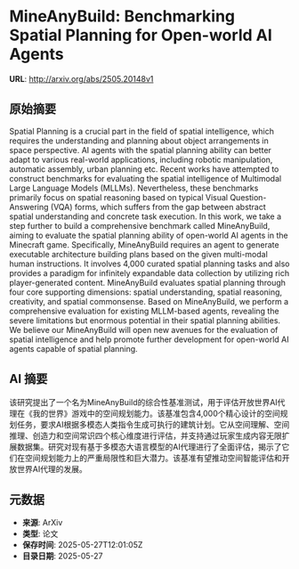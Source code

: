 # MineAnyBuild: Benchmarking Spatial Planning for Open-world AI Agents

**URL**: http://arxiv.org/abs/2505.20148v1

## 原始摘要

Spatial Planning is a crucial part in the field of spatial intelligence,
which requires the understanding and planning about object arrangements in
space perspective. AI agents with the spatial planning ability can better adapt
to various real-world applications, including robotic manipulation, automatic
assembly, urban planning etc. Recent works have attempted to construct
benchmarks for evaluating the spatial intelligence of Multimodal Large Language
Models (MLLMs). Nevertheless, these benchmarks primarily focus on spatial
reasoning based on typical Visual Question-Answering (VQA) forms, which suffers
from the gap between abstract spatial understanding and concrete task
execution. In this work, we take a step further to build a comprehensive
benchmark called MineAnyBuild, aiming to evaluate the spatial planning ability
of open-world AI agents in the Minecraft game. Specifically, MineAnyBuild
requires an agent to generate executable architecture building plans based on
the given multi-modal human instructions. It involves 4,000 curated spatial
planning tasks and also provides a paradigm for infinitely expandable data
collection by utilizing rich player-generated content. MineAnyBuild evaluates
spatial planning through four core supporting dimensions: spatial
understanding, spatial reasoning, creativity, and spatial commonsense. Based on
MineAnyBuild, we perform a comprehensive evaluation for existing MLLM-based
agents, revealing the severe limitations but enormous potential in their
spatial planning abilities. We believe our MineAnyBuild will open new avenues
for the evaluation of spatial intelligence and help promote further development
for open-world AI agents capable of spatial planning.


## AI 摘要

该研究提出了一个名为MineAnyBuild的综合性基准测试，用于评估开放世界AI代理在《我的世界》游戏中的空间规划能力。该基准包含4,000个精心设计的空间规划任务，要求AI根据多模态人类指令生成可执行的建筑计划。它从空间理解、空间推理、创造力和空间常识四个核心维度进行评估，并支持通过玩家生成内容无限扩展数据集。研究对现有基于多模态大语言模型的AI代理进行了全面评估，揭示了它们在空间规划能力上的严重局限性和巨大潜力。该基准有望推动空间智能评估和开放世界AI代理的发展。

## 元数据

- **来源**: ArXiv
- **类型**: 论文
- **保存时间**: 2025-05-27T12:01:05Z
- **目录日期**: 2025-05-27
